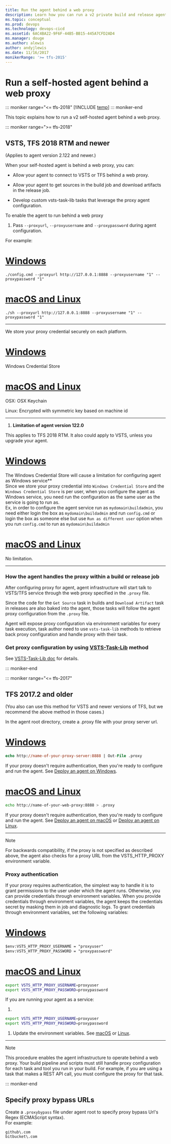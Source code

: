 ```yaml
---
title: Run the agent behind a web proxy
description: Learn how you can run a v2 private build and release agent behind a web proxy for VSTS and Team Foundation Server (TFS)
ms.topic: conceptual
ms.prod: devops
ms.technology: devops-cicd
ms.assetid: 6AC4BA22-9F6F-44B5-BB15-445A7CFD2AD4
ms.manager: douge
ms.author: alewis
author: andyjlewis
ms.date: 11/16/2017
monikerRange: '>= tfs-2015'
---
```


# Run a self-hosted agent behind a web proxy


::: moniker range="<= tfs-2018"
[!INCLUDE [temp](../_shared/concept-rename-note.md)]
::: moniker-end

This topic explains how to run a v2 self-hosted agent behind a web proxy. 

::: moniker range=">= tfs-2018"

## VSTS, TFS 2018 RTM and newer

(Applies to agent version 2.122 and newer.)

When your self-hosted agent is behind a web proxy, you can:

* Allow your agent to connect to VSTS or TFS behind a web proxy.

* Allow your agent to get sources in the build job and download artifacts in the release job.

* Develop custom vsts-task-lib tasks that leverage the proxy agent configuration.

To enable the agent to run behind a web proxy

1. Pass `--proxyurl`, `--proxyusername` and `--proxypassword` during agent configuration.  
  
 For example:
 
 # [Windows](#tab/windows)

 ```
./config.cmd --proxyurl http://127.0.0.1:8888 --proxyusername "1" --proxypassword "1"
```

 # [macOS and Linux](#tab/unix)

 ```
./sh --proxyurl http://127.0.0.1:8888 --proxyusername "1" --proxypassword "1"
```
 ---
 
 We store your proxy credential securely on each platform.  
 
 # [Windows](#tab/windows)

 Windows Credential Store

 # [macOS and Linux](#tab/unix)

 OSX: OSX Keychain
 
 Linux: Encrypted with symmetric key based on machine id

 ---

1. **Limitation of agent version 122.0**

 This applies to TFS 2018 RTM. It also could apply to VSTS, unless you upgrade your agent.

 # [Windows](#tab/windows)

 The Windows Credential Store will cause a limitation for configuring agent as Windows service**  
    Since we store your proxy credential into `Windows Credential Store` and the `Windows Credential Store` is per user, when you configure the agent as Windows service, you need run the configuration as the same user as the service is going to run as.  
    Ex, in order to configure the agent service run as `mydomain\buildadmin`, you need either login the box as `mydomain\buildadmin` and run `config.cmd` or login the box as someone else but use `Run as different user` option when you run `config.cmd` to run as `mydomain\buildadmin`  

 # [macOS and Linux](#tab/unix)

 No limitation.

 ---

### How the agent handles the proxy within a build or release job

After configuring proxy for agent, agent infrastructure will start talk to VSTS/TFS service through the web proxy specified in the `.proxy` file.  

Since the code for the `Get Source` task in builds and `Download Artifact` task in releases are also baked into the agent, those tasks will follow the agent proxy configuration from the `.proxy` file.  

Agent will expose proxy configuration via environment variables for every task execution, task author need to use `vsts-task-lib` methods to retrieve back proxy configuration and handle proxy with their task.

### Get proxy configuration by using [VSTS-Task-Lib](https://github.com/Microsoft/vsts-task-lib) method

See [VSTS-Task-Lib doc](https://github.com/Microsoft/vsts-task-lib/blob/master/node/docs/proxy.md) for details.

::: moniker-end

::: moniker range="<= tfs-2017"

## TFS 2017.2 and older

(You also can use this method for VSTS and newer versions of TFS, but we recommend the above method in those cases.)

In the agent root directory, create a .proxy file with your proxy server url.

# [Windows](#tab/windows)

```ps
echo http://name-of-your-proxy-server:8888 | Out-File .proxy
```  

If your proxy doesn't require authentication, then you're ready to configure and run the agent. See [Deploy an agent on Windows](v2-windows.md).

# [macOS and Linux](#tab/unix)

```bash
echo http://name-of-your-web-proxy:8888 > .proxy
```  

If your proxy doesn't require authentication, then you're ready to configure and run the agent. See [Deploy an agent on macOS](v2-osx.md) or [Deploy an agent on Linux](v2-linux.md).

---

> [!NOTE]
> For backwards compatibility, if the proxy is not specified as described above, the agent also checks for a proxy URL from the VSTS_HTTP_PROXY environment variable.

### Proxy authentication

If your proxy requires authentication, the simplest way to handle it is to grant permissions to the user under which the agent runs. Otherwise, you can provide credentials through environment variables. When you provide credentials through environment variables, the agent keeps the credentials secret by masking them in job and diagnostic logs. To grant credentials through environment variables, set the following variables:

# [Windows](#tab/windows)

```ps
$env:VSTS_HTTP_PROXY_USERNAME = "proxyuser"
$env:VSTS_HTTP_PROXY_PASSWORD = "proxypassword"
```  

# [macOS and Linux](#tab/unix)

```bash
export VSTS_HTTP_PROXY_USERNAME=proxyuser
export VSTS_HTTP_PROXY_PASSWORD=proxypassword
```  

If you are running your agent as a service:

1. 

 ```bash
export VSTS_HTTP_PROXY_USERNAME=proxyuser
export VSTS_HTTP_PROXY_PASSWORD=proxypassword
```  
1. Update the environment variables. See [macOS](v2-osx.md#service-update-environment-variables) or [Linux](v2-linux.md#service-update-environment-variables).

---

> [!NOTE]
> This procedure enables the agent infrastructure to operate behind a web proxy. Your build pipeline and scripts must still handle proxy configuration for each task and tool you run in your build. For example, if you are using a task that makes a REST API call, you must configure the proxy for that task.

::: moniker-end

## Specify proxy bypass URLs

Create a `.proxybypass` file under agent root to specify proxy bypass Url's Regex (ECMAScript syntax).  
For example:

```
github\.com
bitbucket\.com
```
